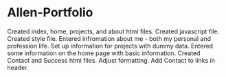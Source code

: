 # Allen-Portfolio

Created index, home, projects, and about html files.
Created javascript file.
Created style file.
Entered infromation about me - both my personal and profession life.
Set up information for projects with dummy data.
Entered some information on the home page with basic information.
Created Contact and Success html files.
Adjust formatting.
Add Contact to links in header.
